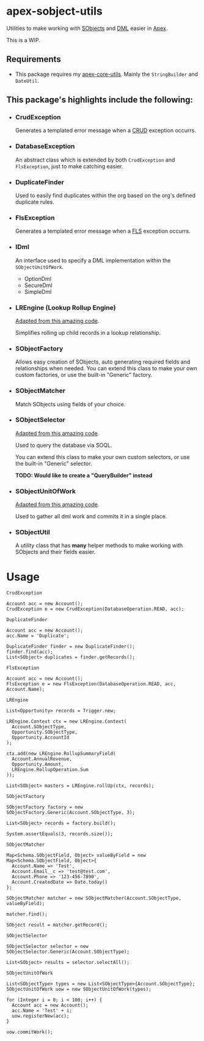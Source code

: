 # apex-sobject-utils
Utilities to make working with [SObjects](https://developer.salesforce.com/docs/atlas.en-us.apexcode.meta/apexcode/langCon_apex_SObjects.htm) and [DML](https://developer.salesforce.com/docs/atlas.en-us.apexref.meta/apexref/apex_dml_section.htm) easier in [Apex](https://developer.salesforce.com/docs/atlas.en-us.apexcode.meta/apexcode/apex_dev_guide.htm).

This is a WIP.

## Requirements

- This package requires my [apex-core-utils](https://github.com/MJ12358/apex-core-utils).
	Mainly the `StringBuilder` and `DateUtil`.

## This package's highlights include the following:

-	### CrudException
	Generates a templated error message when a [CRUD](https://developer.salesforce.com/wiki/enforcing_crud_and_fls) exception occurrs.

- ### DatabaseException
	An abstract class which is extended by both `CrudException` and `FlsException`, just to make catching easier.

-	###	DuplicateFinder
	Used to easily find duplicates within the org based on the org's defined duplicate rules.

-	###	FlsException
	Generates a templated error message when a [FLS](https://developer.salesforce.com/wiki/enforcing_crud_and_fls) exception occurrs.

-	### IDml
	An interface used to specify a DML implementation within the `SObjectUnitOfWork`.
	- OptionDml
	- SecureDml
	- SimpleDml

- ### LREngine (Lookup Rollup Engine)
    [Adapted from this amazing code](https://github.com/abhinavguptas/Salesforce-Lookup-Rollup-Summaries/blob/master/classes/LREngine.cls).

    Simplifies rolling up child records in a lookup relationship.

-	### SObjectFactory
	Allows easy creation of SObjects, auto generating required fields and relationships when needed.
  You can extend this class to make your own custom factories, or use the built-in "Generic" factory.

- ### SObjectMatcher
  Match SObjects using fields of your choice.

-	###	SObjectSelector
    [Adapted from this amazing code](https://github.com/financialforcedev/df12-apex-enterprise-patterns/blob/master/df12/src/classes/SObjectSelector.cls).

	  Used to query the database via SOQL.

    You can extend this class to make your own custom selectors, or use the built-in "Generic" selector.
    
    **TODO: Would like to create a "QueryBuilder" instead**

-	### SObjectUnitOfWork
    [Adapted from this amazing code](https://github.com/financialforcedev/df12-apex-enterprise-patterns/blob/master/df12/src/classes/SObjectUnitOfWork.cls).

	  Used to gather all dml work and commits it in a single place.

- ### SObjectUtil
  A utility class that has **many** helper methods to make working with SObjects and their fields easier.

# Usage

`CrudException`

```apex
Account acc = new Account();
CrudException e = new CrudException(DatabaseOperation.READ, acc);
```

`DuplicateFinder`

```apex
Account acc = new Account();
acc.Name = 'Duplicate';

DuplicateFinder finder = new DuplicateFinder();
finder.find(acc);
List<SObject> duplicates = finder.getRecords();
```

`FlsException`

```apex
Account acc = new Account();
FlsException e = new FlsException(DatabaseOperation.READ, acc, Account.Name);
```

`LREngine`

```apex
List<Opportunity> records = Trigger.new;

LREngine.Context ctx = new LREngine.Context(
  Account.SObjectType,
  Opportunity.SObjectType,
  Opportunity.AccountId
);

ctx.add(new LREngine.RollupSummaryField(
  Account.AnnualRevenue,
  Opportunity.Amount,
  LREngine.RollupOperation.Sum
));

List<SObject> masters = LREngine.rollUp(ctx, records);
```

`SObjectFactory`

```apex
SObjectFactory factory = new SObjectFactory.Generic(Account.SObjectType, 3);

List<SObject> records = factory.build();

System.assertEquals(3, records.size());
```

`SObjectMatcher`

```apex
Map<Schema.SObjectField, Object> valueByField = new Map<Schema.SObjectField, Object>{
  Account.Name => 'Test',
  Account.Email__c => 'test@test.com',
  Account.Phone => '123-456-7890',
  Account.CreatedDate => Date.today()
};

SObjectMatcher matcher = new SObjectMatcher(Account.SObjectType, valueByField);

matcher.find();

SObject result = matcher.getRecord();
```

`SObjectSelector`

```apex
SObjectSelector selector = new SObjectSelector.Generic(Account.SObjectType);

List<SObject> results = selector.selectAll();
```

`SObjectUnitOfWork`

```apex
List<SObjectType> types = new List<SObjectType>{Account.SObjectType};
SObjectUnitOfWork uow = new SObjectUnitOfWork(types);

for (Integer i = 0; i < 100; i++) {
  Account acc = new Account();
  acc.Name = 'Test' + i;
  uow.registerNew(acc);
}

uow.commitWork();
```